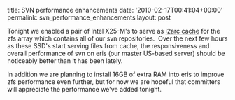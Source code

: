 title: SVN performance enhancements
date: '2010-02-17T00:41:04+00:00'
permalink: svn_performance_enhancements
layout: post

<p>Tonight we enabled a pair of Intel X25-M's to serve as <a href="http://blogs.sun.com/brendan/entry/test">l2arc cache</a> for the zfs array which contains all of our svn repositories.&nbsp; Over the next few hours as these SSD's start serving files from cache, the responsiveness and overall performance of svn on eris (our master US-based server) should be noticeably better than it has been lately.</p><p>In addition we are planning to install 16GB of extra RAM into eris to improve zfs performance even further, but for now we are hopeful that committers will appreciate the performance we've added tonight.</p><p><br />&nbsp;</p>
